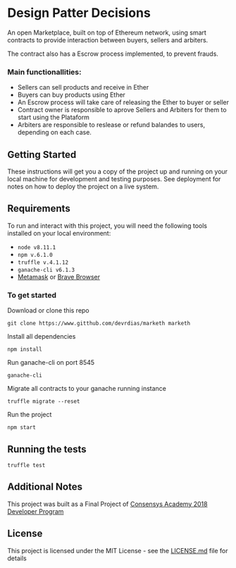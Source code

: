 # Design Patter Decisions

An open Marketplace, built on top of Ethereum network, using smart contracts to provide interaction between buyers, sellers and arbiters.

The contract also has a Escrow process implemented, to prevent frauds.


### Main functionallities:
* Sellers can sell products and receive in Ether
* Buyers can buy products using Ether
* An Escrow process will take care of releasing the Ether to buyer or seller
* Contract owner is responsible to aprove Sellers and Arbiters for them to start using the Plataform
* Arbiters are responsible to reslease or refund balandes to users, depending on each case.


## Getting Started

These instructions will get you a copy of the project up and running on your local machine for development and testing purposes. See deployment for notes on how to deploy the project on a live system.

## Requirements

To run and interact with this project, you will need the following tools installed on your local environment:

* ```node v8.11.1```
* ```npm v.6.1.0``` 
* ```truffle v.4.1.12 ```
* ```ganache-cli v6.1.3```
* [Metamask](https://metamask.io/) or [Brave Browser](https://brave.com/)

### To get started

Download or clone this repo
```
git clone https://www.gitthub.com/devrdias/marketh marketh
```
Install all dependencies
```
npm install
```
Run ganache-cli on port 8545
```
ganache-cli 
```
Migrate all contracts to your ganache running instance
```
truffle migrate --reset
```
Run the project
```
npm start
```


## Running the tests

```
truffle test
```


## Additional Notes

This project was built as a Final Project of [Consensys Academy 2018 Developer Program](https://consensys.net/academy/2018developer/)


## License

This project is licensed under the MIT License - see the [LICENSE.md](LICENSE.md) file for details

